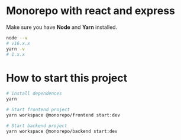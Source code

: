 # Monorepo with react and express

Make sure you have **Node** and **Yarn** installed.

```bash
node --v
# v16.x.x
yarn -v
# 1.x.x
```

# How to start this project

```bash
# install dependences
yarn

# Start frontend project
yarn workspace @monorepo/frontend start:dev

# Start backend project
yarn workspace @monorepo/backend start:dev
```
